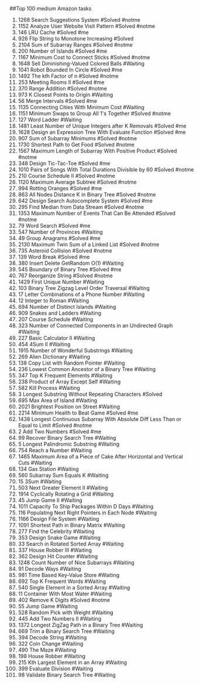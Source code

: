 ##Top 100 medium Amazon tasks

1. 1268 Search Suggestions System #Solved #notme
2. 1152 Analyze User Website Visit Pattern #Solved #notme
3. 146 LRU Cache #Solved #me
4. 926 Flip String to Monotone Increasing #Solved 
5. 2104 Sum of Subarray Ranges #Solved #notme
6. 200 Number of Islands #Solved #me
7. 1167 Minimum Cost to Connect Sticks #Solved #notme
8. 1648 Sell Diminishing-Valued Colored Balls #Waiting
9. 1041 Robot Bounded In Circle #Solved #me
10. 1492 The kth Factor of n #Solved #notme
11. 253 Meeting Rooms II #Solved #me
12. 370 Range Addition #Solved #notme
13. 973 K Closest Points to Origin #Waiting
14. 56 Merge Intervals #Solved #me
15. 1135 Connecting Cities With Minimum Cost #Waiting
16. 1151 Minimum Swaps to Group All 1's Together #Solved #notme
17. 127  Word Ladder #Waiting
18. 1481 Least Number of Unique Integers after K Removals #Solved #me
19. 1628 Design an Expression Tree With Evaluate Function #Solved #me
20. 907 Sum of Subarray Minimums #Solved #notme
21. 1730 Shortest Path to Get Food #Solved #notme
22. 1567 Maximum Length of Subarray With Positive Product #Solved #notme
23. 348 Design Tic-Tac-Toe #Solved #me
24. 1010 Pairs of Songs With Total Durations Divisible by 60 #Solved #notme
25. 210 Course Schedule II #Solved #notme
26. 1120  Maximum Average Subtree #Solved #notme
27. 994 Rotting Oranges #Solved #me
28. 863 All Nodes Distance K in Binary Tree #Solved #notme
29. 642 Design Search Autocomplete System #Solved #me
30. 295 Find Median from Data Stream #Solved #notme
31. 1353 Maximum Number of Events That Can Be Attended #Solved #notme
32. 79 Word Search #Solved #me
33. 547 Number of Provinces #Waiting
34. 49 Group Anagrams #Solved #me
35. 2130 Maximum Twin Sum of a Linked List #Solved #notme
36. 735 Asteroid Collision #Solved #notme
37. 139 Word Break #Solved #me
38. 380 Insert Delete GetRandom O(1) #Waiting
39. 545 Boundary of Binary Tree #Solved #me
40. 767 Reorganize String #Solved #notme
41. 1429 First Unique Number #Waiting
42. 103 Binary Tree Zigzag Level Order Traversal #Waiting
43. 17 Letter Combinations of a Phone Number #Waiting
44. 12 Integer to Roman #Waiting
45. 694 Number of Distinct Islands #Waiting
46. 909 Snakes and Ladders #Waiting
47. 207 Course Schedule #Waiting
48. 323 Number of Connected Components in an Undirected Graph #Waiting
49. 227 Basic Calculator II #Waiting
50. 454 4Sum II #Waiting
51. 1915 Number of Wonderful Substrings #Waiting
52. 269 Alien Dictionary #Waiting
53. 138 Copy List with Random Pointer #Waiting
54. 236 Lowest Common Ancestor of a Binary Tree #Waiting
55. 347 Top K Frequent Elements #Waiting
56. 238 Product of Array Except Self #Waiting
57. 582 Kill Process #Waiting
58. 3 Longest Substring Without Repeating Characters #Solved
59. 695 Max Area of Island #Waiting
60. 2021 Brightest Position on Street #Waiting
61. 2214 Minimum Health to Beat Game #Solved #me 
62. 1438 Longest Continuous Subarray With Absolute Diff Less Than or Equal to Limit #Solved #notme
63. 2 Add Two Numbers #Solved #me
64. 99 Recover Binary Search Tree #Waiting
65. 5 Longest Palindromic Substring #Waiting
66. 754 Reach a Number #Waiting
67. 1465 Maximum Area of a Piece of Cake After Horizontal and Vertical Cuts #Waiting
68. 134 Gas Station #Waiting
69. 560 Subarray Sum Equals K #Waiting
70. 15 3Sum #Waiting
71. 503 Next Greater Element II #Waiting
72. 1914 Cyclically Rotating a Grid #Waiting
73. 45 Jump Game II #Waiting
74. 1011  Capacity To Ship Packages Within D Days #Waiting
75. 116 Populating Next Right Pointers in Each Node #Waiting
76. 1166  Design File System #Waiting
77. 1091 Shortest Path in Binary Matrix #Waiting
78. 277 Find the Celebrity #Waiting
79. 353 Design Snake Game #Waiting
80. 33 Search in Rotated Sorted Array #Waiting
81. 337 House Robber III #Waiting
82. 362 Design Hit Counter #Waiting
83. 1248 Count Number of Nice Subarrays #Waiting
84. 91 Decode Ways #Waiting
85. 981 Time Based Key-Value Store #Waiting
86. 692 Top K Frequent Words #Waiting
87. 540 Single Element in a Sorted Array #Waiting
88. 11 Container With Most Water #Waiting
89. 402 Remove K Digits #Solved #notme
90. 55 Jump Game #Waiting
91. 528 Random Pick with Weight #Waiting
92. 445 Add Two Numbers II #Waiting
93. 1372 Longest ZigZag Path in a Binary Tree #Waiting
94. 669 Trim a Binary Search Tree #Waiting
95. 394 Decode String #Waiting
96. 322 Coin Change #Waiting
97. 490 The Maze #Waiting
98. 198 House Robber #Waiting
99. 215 Kth Largest Element in an Array #Waiting
100. 399 Evaluate Division #Waiting
101. 98 Validate Binary Search Tree #Waiting